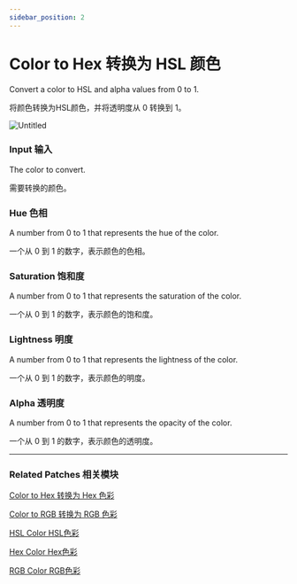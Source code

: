 ```yaml
---
sidebar_position: 2
---
```


# Color to Hex 转换为 HSL 颜色

Convert a color to HSL and alpha values from 0 to 1.

将颜色转换为HSL颜色，并将透明度从 0 转换到 1。

![Untitled](https://s3.us-west-2.amazonaws.com/secure.notion-static.com/bea9a927-7111-4098-bcdb-fb72fc865364/Untitled.png?X-Amz-Algorithm=AWS4-HMAC-SHA256&X-Amz-Content-Sha256=UNSIGNED-PAYLOAD&X-Amz-Credential=AKIAT73L2G45EIPT3X45%2F20220602%2Fus-west-2%2Fs3%2Faws4_request&X-Amz-Date=20220602T163925Z&X-Amz-Expires=86400&X-Amz-Signature=36332df41a204ef75b737698819965c83919315d4e9dcb19ae5a5aafd7b7e118&X-Amz-SignedHeaders=host&response-content-disposition=filename%20%3D%22Untitled.png%22&x-id=GetObject)

### Input 输入

The color to convert.

需要转换的颜色。

### Hue 色相

A number from 0 to 1 that represents the hue of the color.

一个从 0 到 1 的数字，表示颜色的色相。

### Saturation 饱和度

A number from 0 to 1 that represents the saturation of the color.

一个从 0 到 1 的数字，表示颜色的饱和度。

### Lightness 明度

A number from 0 to 1 that represents the lightness of the color.

一个从 0 到 1 的数字，表示颜色的明度。

### Alpha 透明度

A number from 0 to 1 that represents the opacity of the color.

一个从 0 到 1 的数字，表示颜色的透明度。

------

### Related Patches 相关模块

[Color to Hex 转换为 Hex 色彩](https://www.notion.so/Color-to-Hex-Hex-5a62a4d5be8e4450b7fa43ecb153e2b4)

[Color to RGB 转换为 RGB 色彩](https://www.notion.so/Color-to-RGB-RGB-0a8c20236572452e96fa8d87825b0636)

[HSL Color HSL色彩](https://www.notion.so/HSL-Color-HSL-37a8d828a5c2467a814546c9136e2cf0)

[Hex Color Hex色彩](https://www.notion.so/Hex-Color-Hex-3b7127f39b2d4d25af8190fd8f84976b)

[RGB Color RGB色彩](https://www.notion.so/RGB-Color-RGB-2e777e1624bf47d8a8aac3685e087705)

